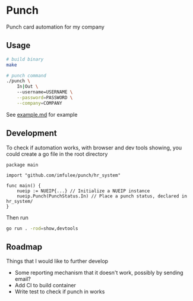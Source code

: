 # Punch

Punch card automation for my company

## Usage

```bash
# build binary
make 

# punch command 
./punch \
    In|Out \ 
    --username=USERNAME \
    --password=PASSWORD \
    --company=COMPANY
```

See [example.md](example/example.md) for example

## Development

To check if automation works, with browser and dev tools showing, you could create a go file in the root directory

```golang
package main

import "github.com/imfulee/punch/hr_system"

func main() {
    nueip := NUEIP{...} // Initialize a NUEIP instance
    nueip.Punch(PunchStatus.In) // Place a punch status, declared in hr_system/
}
```

Then run

```bash
go run . -rod=show,devtools
```

## Roadmap

Things that I would like to further develop

- Some reporting mechanism that it doesn't work, possibly by sending email?
- Add CI to build container
- Write test to check if punch in works
